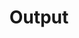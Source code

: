 ---
layout: default
title: Output
parent: Advanced I/O
nav_order: 1
has_toc: true # on by default
has_children: true
---